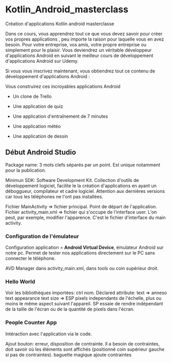 # Kotlin_Android_masterclass

Création d'applications Kotlin android masterclasse

Dans ce cours, vous apprendrez tout ce que vous devez savoir pour créer vos propres applications , peu importe la raison pour laquelle vous en avez besoin. Pour votre entreprise, vos amis, votre propre entreprise ou simplement pour le plaisir. Vous deviendrez un véritable développeur d'applications Android en suivant le meilleur cours de développement d'applications Android sur Udemy.

Si vous vous inscrivez maintenant, vous obtiendrez tout ce contenu de développement d'applications Android :

Vous construirez ces incroyables applications Android

- Un clone de Trello

- Une application de quiz

- Une application d'entraînement de 7 minutes

- Une application météo

- Une application de dessin

## Début Android Studio

Package name: 3 mots clefs séparés par un point.
Est unique notamment pour la publication.

Minimun SDK: Software Development Kit.
Collection d'outils de développement logiciel, facilite le la création d'applications en ayant un déboggueur, compilateur et cadre logiciel.
Attention aux dernières versions car tous les téléphones ne l'ont pas installées.

Fichier MainActivity => fichier principal. Point de départ de l'application.
Fichier activity_main.xml => fichier qui s'occupe de l'interface user. L'on peut, par exemple, modifier l'apparence.
C'est le fichier d'interface du main activity.

### Configuration de l'émulateur

Configuration application = **Android Virtual Device**, émulateur Android sur notre pc.
Permet de tester nos applications directement sur le PC sans connecter le téléphone.

AVD Manager dans activity_main.xml, dans tools ou coin supérieur droit.

### Hello World

Voir les bibliothèques importées: ctrl nom.
Déclared attribute: text => anneso
text appearance
text size => ESP pixels independants de l'échelle, plus ou moins le même aspect suivant l'appareil. SP essaie de rendre indépendant de la taille de l'écran ou de la quantité de pixels dans l'écran.

### People Counter App

Intéraction avec l'application via le code.

Ajout bouton: erreur, disposition de contrainte. Il a besoin de contraintes, doit savoir où les éléments sont affichés (positionné coin supérieur gauche si pas de contraintes).
baguette magique ajoute contraintes 
